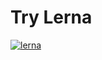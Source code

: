 # Try Lerna
[![lerna](https://img.shields.io/badge/maintained%20with-lerna-cc00ff.svg)](https://lerna.js.org/)
